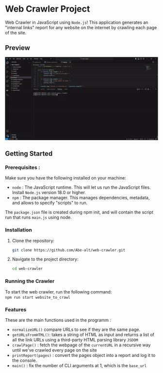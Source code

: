 # Web Crawler Project

Web Crawler in JavaScript using `Node.js`! This application generates an "internal links" report for any website on the internet by crawling each page of the site.

## Preview

<img src="./web-crawler-git.gif" alt="web_crawler_preview">


## Getting Started

### Prerequisites : 

Make sure you have the following installed on your machine:

- `node` : The JavaScript runtime. This will let us run the JavaScript files. Install `Node.js` version 18.0 or higher.
- `npm` : The package manager. This manages dependencies, metadata, and allows to specify "scripts" to run.

The `package.json` file is created during npm init, and will contain the script run that runs `main.js` using node. 

### Installation

1. Clone the repository:

    ```bash
    git clone https://github.com/Abe-alt/web-crawler.git

2. Navigate to the project directory:

    ```bash
    cd web-crawler


### Running the Crawler

To start the web crawler, run the following command:   
    `npm run start website_to_crawl`

### Features

These are the main functions used in the programm : 
- `normalizeURL()` compare URLs to see if they are the same page.
- `getURLsFromHTML()`:  takes a string of HTML as input and returns a list of all the link URLs using a third-party HTML parsing library `JSDOM`
- `crawlPage()` : fetch the webpage of the `currentURL` in a recursive way until we've crawled every page on the site
- `printReport(pages)` : convert the pages object into a report and log it to the console.
- `main()` : fix the number of CLI arguments at 1, which is the `base_url`
 
